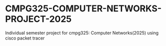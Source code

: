 # CMPG325-COMPUTER-NETWORKS-PROJECT-2025
Individual semester project for cmpg325: Computer Networks(2025) using cisco packet tracer
